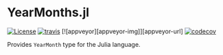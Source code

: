 
# YearMonths.jl

[![License][license-img]](LICENSE)
[![travis][travis-img]][travis-url]
[![appveyor][appveyor-img]][appveyor-url]
[![codecov][codecov-img]][codecov-url]

[license-img]: http://img.shields.io/badge/license-MIT-brightgreen.svg?style=flat-square
[travis-img]: https://img.shields.io/travis/felipenoris/YearMonths.jl/master.svg?logo=travis&label=Linux+/+macOS&style=flat-square
[travis-url]: https://travis-ci.org/felipenoris/YearMonths.jl
[codecov-img]: https://img.shields.io/codecov/c/github/felipenoris/YearMonths.jl/master.svg?label=codecov&style=flat-square
[codecov-url]: http://codecov.io/github/felipenoris/YearMonths.jl?branch=master

Provides `YearMonth` type for the Julia language.
